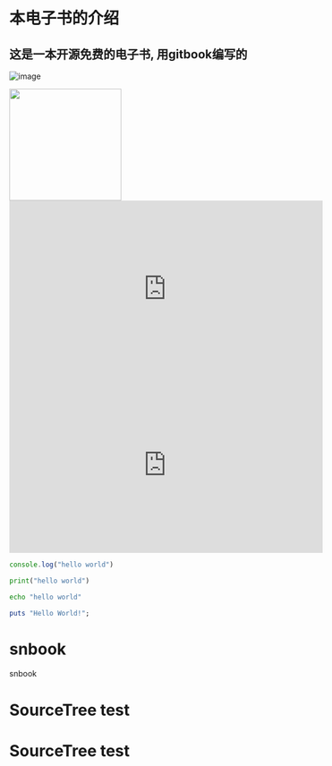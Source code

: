 # 本电子书的介绍

## 这是一本开源免费的电子书, 用gitbook编写的

![image](https://ss0.bdstatic.com/70cFuHSh_Q1YnxGkpoWK1HF6hhy/it/u=334062493,851084469&fm=26&gp=0.jpg)

<img src="https://ss0.bdstatic.com/70cFuHSh_Q1YnxGkpoWK1HF6hhy/it/u=334062493,851084469&fm=26&gp=0.jpg" width="200" >

<iframe width="560" height="315" src="https://www.youtube.com/embed/IHNzOHi8sJs" frameborder="0" allow="accelerometer; autoplay; encrypted-media; gyroscope; picture-in-picture" allowfullscreen></iframe>


<iframe width="560" height="315" src="https://www.youtube.com/embed/ur0hCdne2-s" frameborder="0" allow="accelerometer; autoplay; encrypted-media; gyroscope; picture-in-picture" allowfullscreen></iframe>


```javascript
console.log("hello world")
```

```python
print("hello world")
```

```bash
echo "hello world"
```

```ruby
puts "Hello World!";
```

# snbook
snbook

# SourceTree test
# SourceTree test
